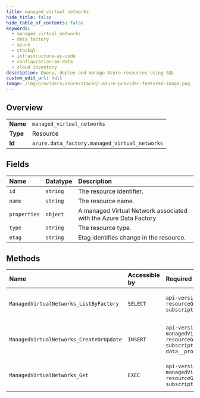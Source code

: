 ```yaml
---
title: managed_virtual_networks
hide_title: false
hide_table_of_contents: false
keywords:
  - managed_virtual_networks
  - data_factory
  - azure    
  - stackql
  - infrastructure-as-code
  - configuration-as-data
  - cloud inventory
description: Query, deploy and manage Azure resources using SQL
custom_edit_url: null
image: /img/providers/azure/stackql-azure-provider-featured-image.png
---
```

  
    

## Overview
<table><tbody>
<tr><td><b>Name</b></td><td><code>managed_virtual_networks</code></td></tr>
<tr><td><b>Type</b></td><td>Resource</td></tr>
<tr><td><b>Id</b></td><td><code>azure.data_factory.managed_virtual_networks</code></td></tr>
</tbody></table>

## Fields
| Name | Datatype | Description |
|:-----|:---------|:------------|
| `id` | `string` | The resource identifier. |
| `name` | `string` | The resource name. |
| `properties` | `object` | A managed Virtual Network associated with the Azure Data Factory |
| `type` | `string` | The resource type. |
| `etag` | `string` | Etag identifies change in the resource. |
## Methods
| Name | Accessible by | Required Params | Description |
|:-----|:--------------|:----------------|:------------|
| `ManagedVirtualNetworks_ListByFactory` | `SELECT` | `api-version, factoryName, resourceGroupName, subscriptionId` | Lists managed Virtual Networks. |
| `ManagedVirtualNetworks_CreateOrUpdate` | `INSERT` | `api-version, factoryName, managedVirtualNetworkName, resourceGroupName, subscriptionId, data__properties` | Creates or updates a managed Virtual Network. |
| `ManagedVirtualNetworks_Get` | `EXEC` | `api-version, factoryName, managedVirtualNetworkName, resourceGroupName, subscriptionId` | Gets a managed Virtual Network. |
